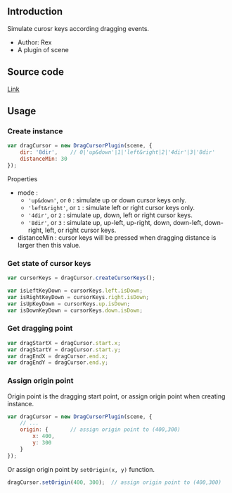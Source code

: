 ## Introduction

Simulate curosr keys according dragging events.

- Author: Rex
- A plugin of scene

## Source code

[Link](https://github.com/rexrainbow/phaser3-rex-notes/blob/master/plugins/dragcursor/DragCursorPlugin.js)

## Usage

### Create instance

```javascript
var dragCursor = new DragCursorPlugin(scene, {
    dir: '8dir',    // 0|'up&down'|1|'left&right|2|'4dir'|3|'8dir'
    distanceMin: 30        
});
```

Properties

- mode : 
    - `'up&down'`, or `0` : simulate up or down cursor keys only.
    - `'left&right'`, or `1` : simulate left or right cursor keys only.
    - `'4dir'`, or `2` : simulate up, down, left or right cursor keys.
    - `'8dir'`, or `3` : simulate up, up-left, up-right, down, down-left, down-right, left, or right cursor keys.
- distanceMin : cursor keys will be pressed when dragging distance is larger then this value.

### Get state of cursor keys

```javascript
var cursorKeys = dragCursor.createCursorKeys();

var isLeftKeyDown = cursorKeys.left.isDown;
var isRightKeyDown = cursorKeys.right.isDown;
var isUpKeyDown = cursorKeys.up.isDown;
var isDownKeyDown = cursorKeys.down.isDown;
```

### Get dragging point

```javascript
var dragStartX = dragCursor.start.x;
var dragStartY = dragCursor.start.y;
var dragEndX = dragCursor.end.x;
var dragEndY = dragCursor.end.y;
```

### Assign origin point

Origin point is the dragging start point, or assign origin point when creating instance.

```javascript
var dragCursor = new DragCursorPlugin(scene, {
    // ...
    origin: {       // assign origin point to (400,300)
        x: 400,
        y: 300
    }
});
```

Or assign origin point by `setOrigin(x, y)` function.

```javascript
dragCursor.setOrigin(400, 300);  // assign origin point to (400,300)
```